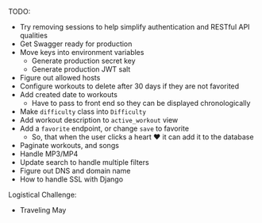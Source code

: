 TODO:
* Try removing sessions to help simplify authentication and RESTful API qualities
* Get Swagger ready for production
* Move keys into environment variables
	* Generate production secret key
	* Generate production JWT salt
* Figure out allowed hosts
* Configure workouts to delete after 30 days if they are not favorited
* Add created date to workouts
	* Have to pass to front end so they can be displayed chronologically
* Make `difficulty` class into `Difficulty`
* Add workout description to `active_workout` view
* Add a `favorite` endpoint, or change `save` to favorite
	* So, that when the user clicks a heart ❤️ it can add it to the database
* Paginate workouts, and songs
* Handle MP3/MP4
* Update search to handle multiple filters
* Figure out DNS and domain name
* How to handle SSL with Django


Logistical Challenge:
* Traveling May 